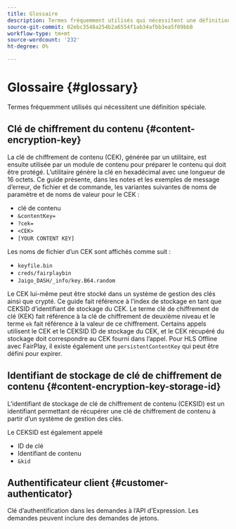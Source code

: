 ```yaml
---
title: Glossaire
description: Termes fréquemment utilisés qui nécessitent une définition spéciale.
source-git-commit: 02ebc3548a254b2a6554f1ab34afbb3ea5f09bb8
workflow-type: tm+mt
source-wordcount: '232'
ht-degree: 0%

---
```


# Glossaire {#glossary}

Termes fréquemment utilisés qui nécessitent une définition spéciale.

## Clé de chiffrement du contenu {#content-encryption-key}

La clé de chiffrement de contenu (CEK), générée par un utilitaire, est ensuite utilisée par un module de contenu pour préparer le contenu qui doit être protégé.
L’utilitaire génère la clé en hexadécimal avec une longueur de 16 octets.
Ce guide présente, dans les notes et les exemples de message d’erreur, de fichier et de commande, les variantes suivantes de noms de paramètre et de noms de valeur pour le CEK :

* clé de contenu
* `&contentKey=`
* `?cek=`
* `<CEK>`
* `[YOUR CONTENT KEY]`

Les noms de fichier d’un CEK sont affichés comme suit :

* `keyfile.bin`
* `creds/fairplaybin`
* `Jaigo_DASH/_info/key.B64.random`

Le CEK lui-même peut être stocké dans un système de gestion des clés ainsi que crypté. Ce guide fait référence à l’index de stockage en tant que CEKSID d’identifiant de stockage du CEK. Le terme clé de chiffrement de clé (KEK) fait référence à la clé de chiffrement de deuxième niveau et le terme `ek` fait référence à la valeur de ce chiffrement.
Certains appels utilisent le CEK et le CEKSID ID de stockage du CEK, et le CEK récupéré du stockage doit correspondre au CEK fourni dans l’appel.
Pour HLS Offline avec FairPlay, il existe également une `persistentContentKey` qui peut être défini pour expirer.

## Identifiant de stockage de clé de chiffrement de contenu {#content-encryption-key-storage-id}

L’identifiant de stockage de clé de chiffrement de contenu (CEKSID) est un identifiant permettant de récupérer une clé de chiffrement de contenu à partir d’un système de gestion des clés.

Le CEKSID est également appelé
* ID de clé
* Identifiant de contenu
* `&kid`

## Authentificateur client {#customer-authenticator}

Clé d’authentification dans les demandes à l’API d’Expression. Les demandes peuvent inclure des demandes de jetons.
